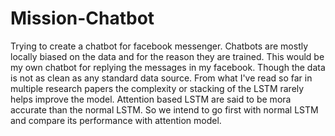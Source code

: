# Mission-Chatbot
Trying to create a chatbot for facebook messenger. Chatbots are mostly locally biased on the data and for the reason they are trained. This would be my own chatbot for replying the messages in my facebook. Though the data is not as clean as any standard data source. From what I've read so far in multiple research papers the complexity or stacking of the LSTM rarely helps improve the model.  Attention based LSTM are said to be mora accurate than the normal LSTM. So we intend to go first with normal LSTM and  compare its performance with attention model. 
